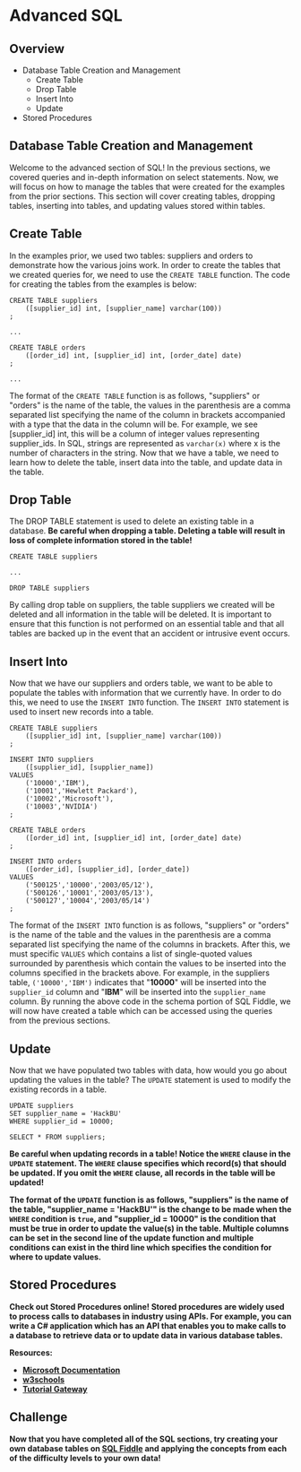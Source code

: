 # Advanced SQL
## Overview
* Database Table Creation and Management
  * Create Table
  * Drop Table
  * Insert Into
  * Update
* Stored Procedures

## Database Table Creation and Management
Welcome to the advanced section of SQL! In the previous sections, we covered queries and in-depth information
on select statements. Now, we will focus on how to manage the tables that were created for the examples from
the prior sections. This section will cover creating tables, dropping tables, inserting into tables, and
updating values stored within tables.

## Create Table
In the examples prior, we used two tables: suppliers and orders to demonstrate how the various joins work.
In order to create the tables that we created queries for, we need to use the ```CREATE TABLE``` function.
The code for creating the tables from the examples is below:

```
CREATE TABLE suppliers
    ([supplier_id] int, [supplier_name] varchar(100))
;

...

CREATE TABLE orders
    ([order_id] int, [supplier_id] int, [order_date] date)
;

...
```

The format of the ```CREATE TABLE``` function is as follows, "suppliers" or "orders" is the name of the table,
the values in the parenthesis are a comma separated list specifying the name of the column in brackets accompanied
with a type that the data in the column will be. For example, we see [supplier_id] int, this will be a column of
integer values representing supplier_ids. In SQL, strings are represented as ```varchar(x)``` where x is the number
of characters in the string. Now that we have a table, we need to learn how to delete the table, insert data into
the table, and update data in the table.

## Drop Table
The DROP TABLE statement is used to delete an existing table in a database. <b>Be careful when dropping a table.
Deleting a table will result in loss of complete information stored in the table!</b>

```
CREATE TABLE suppliers

...

DROP TABLE suppliers
```

By calling drop table on suppliers, the table suppliers we created will be deleted and all information in the table
will be deleted. It is important to ensure that this function is not performed on an essential table and that all
tables are backed up in the event that an accident or intrusive event occurs.

## Insert Into
Now that we have our suppliers and orders table, we want to be able to populate the tables with information that
we currently have. In order to do this, we need to use the ```INSERT INTO``` function. The ```INSERT INTO``` statement
is used to insert new records into a table.

```
CREATE TABLE suppliers
    ([supplier_id] int, [supplier_name] varchar(100))
;

INSERT INTO suppliers
    ([supplier_id], [supplier_name])
VALUES
    ('10000','IBM'),
    ('10001','Hewlett Packard'),
    ('10002','Microsoft'),
    ('10003','NVIDIA')
;

CREATE TABLE orders
    ([order_id] int, [supplier_id] int, [order_date] date)
;

INSERT INTO orders
    ([order_id], [supplier_id], [order_date])
VALUES
    ('500125','10000','2003/05/12'),
    ('500126','10001','2003/05/13'),
    ('500127','10004','2003/05/14')
;
```

The format of the ```INSERT INTO``` function is as follows, "suppliers" or "orders" is the name of the table and
the values in the parenthesis are a comma separated list specifying the name of the columns in brackets. After this,
we must specific ```VALUES``` which contains a list of single-quoted values surrounded by parenthesis which contain
the values to be inserted into the columns specified in the brackets above. For example, in the suppliers table,
```('10000','IBM')``` indicates that "<b>10000</b>" will be inserted into the ```supplier_id``` column and "<b>IBM</b>" will be
inserted into the ```supplier_name``` column. By running the above code in the schema portion of SQL Fiddle, we will now
have created a table which can be accessed using the queries from the previous sections.

## Update
Now that we have populated two tables with data, how would you go about updating the values in the table? The ```UPDATE``` statement
is used to modify the existing records in a table.

```
UPDATE suppliers
SET supplier_name = 'HackBU'
WHERE supplier_id = 10000;

SELECT * FROM suppliers;
```

<b>Be careful when updating records in a table! Notice the ```WHERE``` clause in the ```UPDATE``` statement. The ```WHERE``` clause
specifies which record(s) that should be updated. If you omit the ```WHERE``` clause, all records in the table will be updated!

The format of the ```UPDATE``` function is as follows, "suppliers" is the name of the table, "supplier_name = 'HackBU'" is the change
to be made when the ```WHERE``` condition is ```true```, and "supplier_id = 10000" is the condition that must be true in order to
update the value(s) in the table. Multiple columns can be set in the second line of the update function and multiple conditions can
exist in the third line which specifies the condition for where to update values.

## Stored Procedures
Check out <b>Stored Procedures</b> online! Stored procedures are widely used to process calls to databases in industry
using APIs. For example, you can write a C# application which has an API that enables you to make calls to a database to
retrieve data or to update data in various database tables.

Resources:
* [Microsoft Documentation](https://docs.microsoft.com/en-us/sql/relational-databases/stored-procedures/create-a-stored-procedure?view=sql-server-2017)
* [w3schools](https://www.w3schools.com/sql/sql_stored_procedures.asp)
* [Tutorial Gateway](https://www.tutorialgateway.org/stored-procedures-in-sql/)

## Challenge
Now that you have completed all of the SQL sections, try creating your own database tables on [SQL Fiddle](sqlfiddle.com) and applying the
concepts from each of the difficulty levels to your own data!
